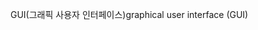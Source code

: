 <span data-ttu-id="61728-101">GUI(그래픽 사용자 인터페이스)</span><span class="sxs-lookup"><span data-stu-id="61728-101">graphical user interface (GUI)</span></span>